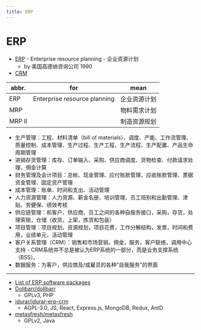 ```yaml
---
title: ERP
---
```


# ERP

- [ERP](https://en.wikipedia.org/wiki/Enterprise_resource_planning) - Enterprise resource planning - 企业资源计划
  - by 美国高德纳咨询公司 1990
- [CRM](./crm/README.md)

| abbr.  | for                          | mean         |
| ------ | ---------------------------- | ------------ |
| ERP    | Enterprise resource planning | 企业资源计划 |
| MRP    |                              | 物料需求计划 |
| MRP II |                              | 制造资源规划 |

- 生产管理：工程、材料清单（bill of materials）、调度、产能、工作流管理、质量控制、成本管理、生产过程、生产工程、生产流程、生产配置、产品生命周期管理
- 进销存货管理：库存、订单输入、采购、供应商调度、货物检查、付款请求处理、佣金计算
- 财务管理及会计项目：总帐、现金管理、应付账款管理、应收账款管理、票据资金管理、固定资产管理
- 成本管理：账单、时间和支出、活动管理
- 人力资源管理：人力资源、薪金名册、培训管理、员工班别和出勤管理、津贴、劳健保、绩效考核
- 供应链管理：和客户、供应商、员工之间的各种自服务接口，采购，存货，处理索赔，仓储（收货，上架，拣货和包装）
- 项目管理：项目规划，资源规划，项目花费，工作分解结构，发票，时间和费用，业绩单元，活动管理
- 客户关系管理（CRM）：销售和市场营销，佣金，服务，客户联络，调用中心支持 - CRM系统并不总是被认为ERP系统的一部分，而是业务支撑系统（BSS）。
- 数据服务：为客户，供应商及/或雇员的各种“自我服务”的界面

---

- [List of ERP software packages](https://en.wikipedia.org/wiki/List_of_ERP_software_packages)
- [Dolibarr/dolibarr](https://github.com/Dolibarr/dolibarr)
  - GPLv3, PHP
- [idurar/idurar-erp-crm](https://github.com/idurar/idurar-erp-crm)
  - AGPL-3.0, JS, React, Express.js, MongoDB, Redux, AntD
- [metasfresh/metasfresh](https://github.com/metasfresh/metasfresh)
  - GPLv2, Java
